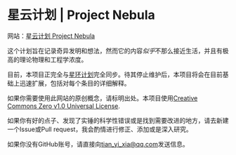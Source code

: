 # 星云计划 | Project Nebula

网站：[星云计划 Project Nebula](https://ap1028.github.io/ProjectNebula)

这个计划旨在记录奇异发明和想法，然而它的内容*似乎*不那么接近生活，并且有极高的理论物理和工程学浓度。

目前，本项目正完全与[星环计划](https://github.com/AP1028/Ring-of-Stars)完全同步。待其停止维护后，本项目将会在目前基础上迅速扩展，包括对每个条目的详细解释。

如果你需要使用此网站的原创概念，请标明出处。本项目使用[Creative Commons Zero v1.0 Universal License](https://github.com/AP1028/ProjectNebula/blob/gh-pages/LICENSE).

如果你有好的点子、发现了实锤的科学性错误或是找到需要改进的地方，请去新建一个Issue或Pull request，我会酌情进行修正、添加或是深入研究。

如果你没有GitHub账号，请直接向[tian_yi_xia@qq.com](mailto:tian_yi_xia@qq.com)发送信息。
